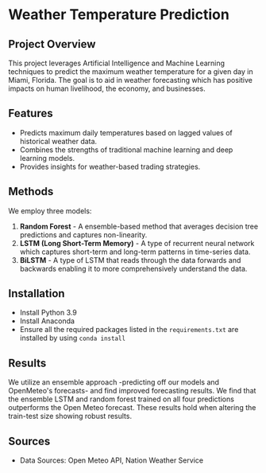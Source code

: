 # Weather Temperature Prediction

## Project Overview
This project leverages Artificial Intelligence and Machine Learning techniques to predict the maximum weather temperature for a given day in Miami, Florida. The goal is to aid in weather forecasting which has positive impacts on human livelihood, the economy, and businesses.

## Features
- Predicts maximum daily temperatures based on lagged values of historical weather data.
- Combines the strengths of traditional machine learning and deep learning models.
- Provides insights for weather-based trading strategies.

## Methods
We employ three models:
1. **Random Forest** - A ensemble-based method that averages decision tree predictions and captures non-linearity.
2. **LSTM (Long Short-Term Memory)** - A type of recurrent neural network which captures short-term and long-term patterns in time-series data.
3. **BiLSTM** - A type of LSTM that reads through the data forwards and backwards enabling it to more comprehensively understand the data.

## Installation
- Install Python 3.9
- Install Anaconda
- Ensure all the required packages listed in the `requirements.txt` are installed by using `conda install `


## Results
We utilize an ensemble approach -predicting off our models and OpenMeteo's forecasts- and find improved forecasting results. We find that the ensemble LSTM and random forest trained on all four predictions outperforms the Open Meteo forecast. These results hold when altering the train-test size showing robust results.

## Sources
- Data Sources: Open Meteo API, Nation Weather Service
